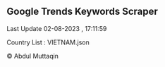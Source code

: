 

## Google Trends Keywords Scraper 
 
Last Update 02-08-2023 , 17:11:59

Country List :
VIETNAM.json



© Abdul Muttaqin 
